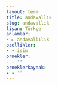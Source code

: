 ```yaml
---
layout: term
title: andavallık
slug: andavallik
lisan: Türkçe
anlamlar:
- ► andavallılık
ozellikler:
- - isim
ornekler:
- - ''
orneklerkaynak:
- - ''
---
```

